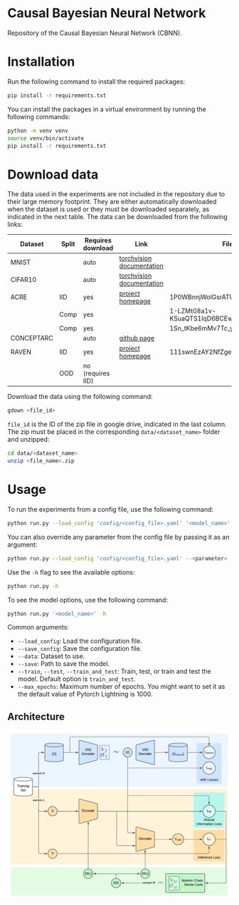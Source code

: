 # Causal Bayesian Neural Network

Repository of the Causal Bayesian Neural Network (CBNN).


# Installation

Run the following command to install the required packages:
```bash
pip install -r requirements.txt
```

You can install the packages in a virtual environment by running the following commands:
```bash
python -m venv venv
source venv/bin/activate
pip install -r requirements.txt
```


# Download data

The data used in the experiments are not included in the repository due to their large memory footprint. They are either automatically downloaded when the dataset is used or they must be downloaded separately, as indicated in the next table. The data can be downloaded from the following links:

| Dataset         | Split | Requires download    | Link                                                                                                          | File ID                                |
|-----------------|-------|----------------------|---------------------------------------------------------------------------------------------------------------|----------------------------------------|
| MNIST           |       |  auto                | [torchvision documentation](https://pytorch.org/vision/main/generated/torchvision.datasets.MNIST.html)        |                                        |
| CIFAR10         |       |  auto                | [torchvision documentation](https://pytorch.org/vision/master/generated/torchvision.datasets.CIFAR10.html)    |                                        |
| ACRE            | IID   |  yes                 | [project homepage](https://wellyzhang.github.io/project/acre.html)                                            | 1P0WBnnjWolGsrATUQtx4ictiYlOGc-OT      |
|                 | Comp  |  yes                 |                                                                                                               | 1-LZMt08a1v-KSuaQTS1lqD6BCEw47LEY      |
|                 | Comp  |  yes                 |                                                                                                               | 1Sn_tKbe6mMv7Tc_y6hJZnm7lSenjwIys      |
| CONCEPTARC      |       |  auto                | [github page](https://github.com/victorvikram/ConceptARC)                                                     |                                        |
| RAVEN           | IID   |  yes                 | [project homepage](https://wellyzhang.github.io/project/raven.html)                                           | 111swnEzAY2NfZgeyAhVwQujMjRUfeyuY      |
|                 | OOD   |  no (requires IID)   |                                                                                                               |                                        |


Download the data using the following command:
```bash
gdown <file_id>
```
`file_id` is the ID of the zip file in google drive, indicated in the last column. The zip must be placed in the corresponding `data/<dataset_name>` folder and unzipped:
```bash
cd data/<dataset_name>
unzip <file_name>.zip
```


# Usage

To run the experiments from a config file, use the following command: 
```bash
python run.py --load_config 'config/<config_file>.yaml' '<model_name>'
```

You can also override any parameter from the config file by passing it as an argument:
```bash
python run.py --load_config 'config/<config_file>.yaml' --<parameter> '<value>' '<model_name>' --<model_parameter> '<value>'
```

Use the `-h` flag to see the available options:
```bash
python run.py -h
```

To see the model options, use the following command:
```bash
python run.py '<model_name>' -h
```

Common arguments:
- `--load_config`: Load the configuration file.
- `--save_config`: Save the configuration file.
- `--data`: Dataset to use.
- `--save`: Path to save the model.
- `--train`, `--test`, `--train_and_test`: Train, test, or train and test the model. Default option is `train_and_test`.
- `--max_epochs`: Maximum number of epochs. You might want to set it as the default value of Pytorch Lightning is 1000.


## Architecture
![Image Description](assets/cbnn_architecture.png)